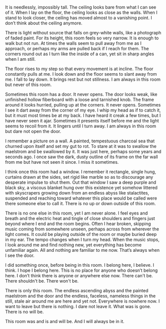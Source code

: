  It is needlessly, impossibly tall. The ceiling looks bare from what I can see of it. When I lay on the floor, the ceiling looks as close as the walls. When I stand to look closer, the ceiling has moved almost to a vanishing point. I don’t think about the ceiling anymore.

There is light without source that falls on grey-white walls, like a photograph of faded paint. For its height, this room feels so very narrow. It is enough to walk but not run. At times the walls seem to pull away from me as I approach, or perhaps my arms are pulled back if I reach for them. The corners round out as I turn like the inside of a can, yet sit in sharp angles when I am still.

The floor rises to my step so that every movement is at incline. The floor constantly pulls at me. I look down and the floor seems to slant away from me. I fall to lay down. It brings rest but not stillness. I am always in this room but never of this room.

Sometimes this room has a door. It never opens. The door looks weak, like unfinished hollow fiberboard with a loose and tarnished knob. The frame around it looks hurried, pulling up at the corners. It never opens. Sometimes I see it dart away from the corner of my eye. I whip my head as if to catch it, but it must most times be at my back. I have heard it creak a few times, but I have never seen it ajar. Sometimes it presents itself before me and the light seems to recoil from it. It lingers until I turn away. I am always in this room but dare not open the door.

I remember a picture on a wall. A painted, tempestuous charcoal sea that churned upon itself and set my gut to rot. To stare at it was to swallow the maelstrom and be swallowed by it. It was just here, perhaps some years and seconds ago. I once saw the dark, dusty outline of its frame on the far wall from me but have not seen it since. I miss it sometimes.

I think once this room had a window. I remember it rectangle, single hung, curtains drawn at the sides, set rigid like marble so as to discourage any desperate impulse to shut them. Out that window I saw a deep purple and black sky, a viscous blanket hung over this existence yet somehow littered with skyscrapers growing down from an endless abyss like stalactites, suspended and reaching toward whatever this place would be called were there someone else to call it. There is no up or down outside of this room.

There is no one else in this room, yet I am never alone. I feel eyes and breath and the electric heat and tingle of close shoulders and fingers just beyond where I end and the room begins. Often I hear broken, skipping music coming from somewhere unseen, perhaps across from wherever the light comes. It could be playing outside of the room or maybe buried deep in my ear. The tempo changes when I turn my head. When the music stops, I look around me and find nothing new, yet everything has become unfamiliar again. All and nothing are familiar to me now. That’s always when I see the door.

I did something once, before being in this room. I belong here, I believe. I think. I hope I belong here. This is no place for anyone who doesn’t belong here. I don’t think there is anyone or anywhere else now. There can't be. There shouldn't be. There won't be.

There is only this room. The endless ascending abyss and the painted maelstrom and the door and the endless, faceless, nameless things in the still, stale air around me are here and yet not. Everywhere is nowhere now. I want to leave but there is nothing. I dare not leave it. What was is gone. There is no will be.

This room was and is and will be. And I will always be in it.